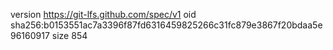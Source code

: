 version https://git-lfs.github.com/spec/v1
oid sha256:b0153551ac7a3396f87fd6316459825266c31fc879e3867f20bdaa5e96160917
size 854
